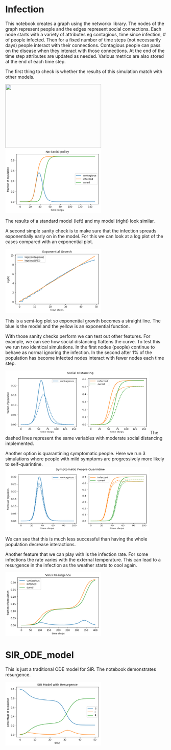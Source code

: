 # Infection

This notebook creates a graph using the networkx library.  The nodes of the graph represent people and the edges represent social connections.  Each node starts with a variety of attributes eg contagious, time since infection, # of people infected.  Then for a fixed number of time steps (not necessarily days) people interact with their connections.  Contagious people can pass on the disease when they interact with those connections.  At the end of the time step attributes are updated as needed. Various metrics are also stored at the end of each time step.


The first thing to check is whether the results of this simulation match with other models.

<img src="https://upload.wikimedia.org/wikipedia/commons/3/32/Sirsys-p9.png" width="300" height="200"> <img src="https://github.com/mkspillane/Infection/blob/master/images/Normal.png" width="300" height="200">

The results of a standard model (left) and my model (right) look similar.  

A second simple sanity check is to make sure that the infection spreads exponentially early on in the model.  For this we can look at a log plot of the cases compared with an exponential plot.  

<img src="https://github.com/mkspillane/Infection/blob/master/images/Log_Growth.png" width="300" height="200">

This is a semi-log plot so exponential growth becomes a straight line.  The blue is the model and the yellow is an exponential function.

With those sanity checks perform we can test out other features.  For example, we can see how social distancing flattens the curve. To test this we run two identical simulations. In the first nodes (people) continue to behave as normal ignoring the infection.  In the second after 1% of the population has become infected nodes interact with fewer nodes each time step. 

<img src="https://github.com/mkspillane/Infection/blob/master/images/social_distancing.png" width="450" height="200">
The dashed lines represent the same variables with moderate social distancing implemented.

Another option is quarantining symptomatic people.  Here we run 3 simulations where people with mild symptoms are progressively more likely to self-quarintine.  
<img src="https://github.com/mkspillane/Infection/blob/master/images/symp_quar.png" width="450" height="200">

We can see that this is much less successful than having the whole population decrease interactions.

Another feature that we can play with is the infection rate.  For some infections the rate varies with the external temperature.  This can lead to a resurgence in the infection as the weather starts to cool again.

<img src="https://github.com/mkspillane/Infection/blob/master/images/Resurgence.png" width="300" height="200">


#  SIR_ODE_model

This is just a traditional ODE model for SIR.  The notebook demonstrates resurgence.

<img src="https://github.com/mkspillane/Infection/blob/master/images/ODE_resurgence.png" width="300" height="200">